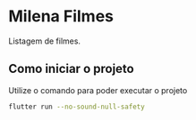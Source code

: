 # Milena Filmes

Listagem de filmes.

## Como iniciar o projeto

Utilize o comando para poder executar o projeto
```sh
flutter run --no-sound-null-safety
```

